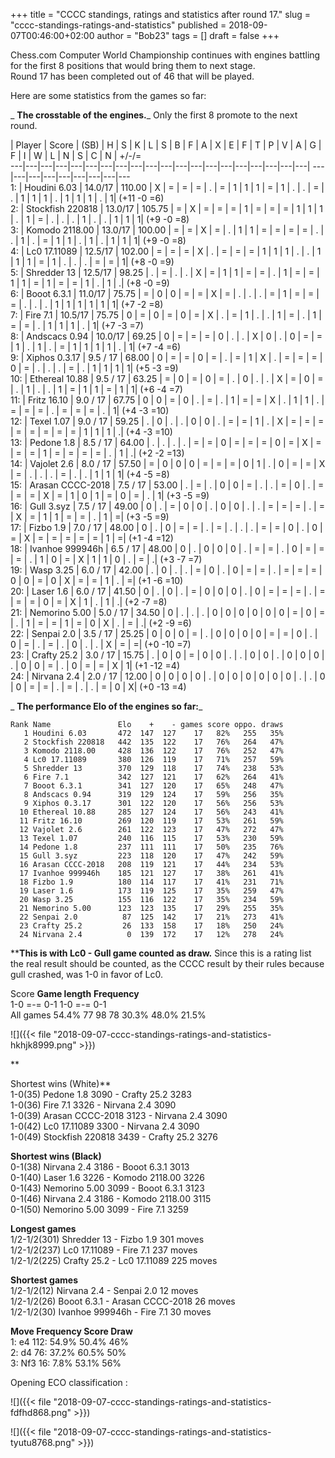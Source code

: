 +++
title = "CCCC standings, ratings and statistics after round 17."
slug = "cccc-standings-ratings-and-statistics"
published = 2018-09-07T00:46:00+02:00
author = "Bob23"
tags = []
draft = false
+++

Chess.com Computer World Championship continues with engines battling for the
first 8 positions that would bring them to next stage.  
Round 17 has been completed out of 46 that will be played.

Here are some statistics from the games so far:

 _ **The crosstable of the engines.**_ Only the first 8 promote to the next
round.

| Player | Score  | (SB)  | H | S | K | L | S | B | F | A | X | E | F | T | P
| V | A | G | F | I | W | L | N | S | C | N | +/-/=  
---|---|---|---|---|---|---|---|---|---|---|---|---|---|---|---|---|---|---|---|
---|---|---|---|---|---|---|---|---  
1: | Houdini 6.03 | 14.0/17 | 110.00  | X | = | = | = | . | = | 1 | 1 | 1 | =
| 1 | . | . | = | . | 1 | 1 | 1 | . | 1 | 1 | 1 | . | 1| (+11 -0 =6)  
2: | Stockfish 220818 | 13.0/17 | 105.75  | = | X | = | = | = | 1 | = | = | =
| 1 | 1 | 1 | . | 1 | = | . | . | . | 1 | . | . | 1 | 1 | 1| (+9 -0 =8)  
3: | Komodo 2118.00 | 13.0/17 | 100.00  | = | = | X | = | . | 1 | 1 | = | = |
= | = | . | . | 1 | . | = | 1 | 1 | . | 1 | . | 1 | 1 | 1| (+9 -0 =8)  
4: | Lc0 17.11089 | 12.5/17 | 102.00  | = | = | = | X | . | = | = | = | 1 | 1
| 1 | . | . | 1 | 1 | 1 | = | 1 | . | . | . | = | = | 1| (+8 -0 =9)  
5: | Shredder 13 | 12.5/17 | 98.25  | . | = | . | . | X | = | 1 | 1 | = | = |
. | 1 | = | = | 1 | 1 | = | 1 | = | = | 1 | . | 1 | .| (+8 -0 =9)  
6: | Booot 6.3.1 | 11.0/17 | 75.75  | = | 0 | 0 | = | = | X | = | . | . | . |
= | 1 | = | = | = | . | . | . | 1 | 1 | 1 | 1 | 1 | 1| (+7 -2 =8)  
7: | Fire 7.1 | 10.5/17 | 75.75  | 0 | = | 0 | = | 0 | = | X | . | = | 1 | . |
. | 1 | = | . | 1 | = | = | . | 1 | 1 | 1 | . | 1| (+7 -3 =7)  
8: | Andscacs 0.94 | 10.0/17 | 69.25  | 0 | = | = | = | 0 | . | . | X | 0 | .
| 0 | = | = | 1 | . | 1 | . | = | 1 | 1 | 1 | 1 | . | 1| (+7 -4 =6)  
9: | Xiphos 0.3.17 | 9.5 / 17 | 68.00  | 0 | = | = | 0 | = | . | = | 1 | X | .
| = | = | = | 0 | = | . | . | . | = | . | 1 | 1 | 1 | 1| (+5 -3 =9)  
10: | Ethereal 10.88 | 9.5 / 17 | 63.25  | = | 0 | = | 0 | = | . | 0 | . | . |
X | = | 0 | = | . | 1 | . | . | 1 | = | 1 | 1 | = | 1 | 1| (+6 -4 =7)  
11: | Fritz 16.10 | 9.0 / 17 | 67.75  | 0 | 0 | = | 0 | . | = | . | 1 | = | =
| X | . | 1 | 1 | . | = | = | = | . | = | = | = | . | 1| (+4 -3 =10)  
12: | Texel 1.07 | 9.0 / 17 | 59.25  | . | 0 | . | . | 0 | 0 | . | = | = | 1 |
. | X | = | = | = | = | = | = | = | = | 1 | 1 | 1 | .| (+4 -3 =10)  
13: | Pedone 1.8 | 8.5 / 17 | 64.00  | . | . | . | . | = | = | 0 | = | = | = |
0 | = | X | = | = | = | 1 | = | = | = | = | . | 1 | .| (+2 -2 =13)  
14: | Vajolet 2.6 | 8.0 / 17 | 57.50  | = | 0 | 0 | 0 | = | = | = | 0 | 1 | .
| 0 | = | = | X | = | . | . | . | = | . | . | 1 | 1 | 1| (+4 -5 =8)  
15: | Arasan CCCC-2018 | 7.5 / 17 | 53.00  | . | = | . | 0 | 0 | = | . | . | =
| 0 | . | = | = | = | X | = | 1 | 0 | 1 | = | 0 | = | . | 1| (+3 -5 =9)  
16: | Gull 3.syz | 7.5 / 17 | 49.00  | 0 | . | = | 0 | 0 | . | 0 | 0 | . | . |
= | = | = | . | = | X | = | 1 | 1 | = | = | . | 1 | =| (+3 -5 =9)  
17: | Fizbo 1.9 | 7.0 / 17 | 48.00  | 0 | . | 0 | = | = | . | = | . | . | . |
= | = | 0 | . | 0 | = | X | = | = | = | = | = | 1 | =| (+1 -4 =12)  
18: | Ivanhoe 999946h | 6.5 / 17 | 48.00  | 0 | . | 0 | 0 | 0 | . | = | = | .
| 0 | = | = | = | . | 1 | 0 | = | X | 1 | 1 | 0 | . | = | .| (+3 -7 =7)  
19: | Wasp 3.25 | 6.0 / 17 | 42.00  | . | 0 | . | . | = | 0 | . | 0 | = | = |
. | = | = | = | 0 | 0 | = | 0 | X | = | = | 1 | . | =| (+1 -6 =10)  
20: | Laser 1.6 | 6.0 / 17 | 41.50  | 0 | . | 0 | . | = | 0 | 0 | 0 | . | 0 |
= | = | = | . | = | = | = | 0 | = | X | 1 | . | 1 | .| (+2 -7 =8)  
21: | Nemorino 5.00 | 5.0 / 17 | 34.50  | 0 | . | . | . | 0 | 0 | 0 | 0 | 0 |
0 | = | 0 | = | . | 1 | = | = | 1 | = | 0 | X | . | = | .| (+2 -9 =6)  
22: | Senpai 2.0 | 3.5 / 17 | 25.25  | 0 | 0 | 0 | = | . | 0 | 0 | 0 | 0 | = |
= | 0 | . | 0 | = | . | = | . | 0 | . | . | X | = | =| (+0 -10 =7)  
23: | Crafty 25.2 | 3.0 / 17 | 15.75  | . | 0 | 0 | = | 0 | 0 | . | . | 0 | 0
| . | 0 | 0 | 0 | . | 0 | 0 | = | . | 0 | = | = | X | 1| (+1 -12 =4)  
24: | Nirvana 2.4 | 2.0 / 17 | 12.00  | 0 | 0 | 0 | 0 | . | 0 | 0 | 0 | 0 | 0
| 0 | . | . | 0 | 0 | = | = | . | = | . | . | = | 0 | X| (+0 -13 =4)

 _ **The performance Elo of the engines so far:**_

    Rank Name               Elo    +    - games score oppo. draws   
       1 Houdini 6.03       472  147  127    17   82%   255   35%   
       2 Stockfish 220818   442  135  122    17   76%   264   47%   
       3 Komodo 2118.00     428  136  122    17   76%   252   47%   
       4 Lc0 17.11089       380  126  119    17   71%   257   59%   
       5 Shredder 13        370  129  118    17   74%   238   53%   
       6 Fire 7.1           342  127  121    17   62%   264   41%   
       7 Booot 6.3.1        341  127  120    17   65%   248   47%   
       8 Andscacs 0.94      319  129  124    17   59%   256   35%   
       9 Xiphos 0.3.17      301  122  120    17   56%   256   53%   
      10 Ethereal 10.88     285  127  124    17   56%   243   41%   
      11 Fritz 16.10        269  120  119    17   53%   261   59%   
      12 Vajolet 2.6        261  122  123    17   47%   272   47%   
      13 Texel 1.07         240  116  115    17   53%   230   59%   
      14 Pedone 1.8         237  111  111    17   50%   235   76%   
      15 Gull 3.syz         223  118  120    17   47%   242   59%   
      16 Arasan CCCC-2018   208  119  121    17   44%   234   53%   
      17 Ivanhoe 999946h    185  121  127    17   38%   261   41%   
      18 Fizbo 1.9          180  114  117    17   41%   231   71%   
      19 Laser 1.6          173  119  125    17   35%   259   47%   
      20 Wasp 3.25          155  116  122    17   35%   234   59%   
      21 Nemorino 5.00      123  123  135    17   29%   255   35%   
      22 Senpai 2.0          87  125  142    17   21%   273   41%   
      23 Crafty 25.2         26  133  158    17   18%   250   24%   
      24 Nirvana 2.4          0  139  172    17   12%   278   24% 

****This is with Lc0 - Gull game counted as draw.** Since this is a rating
list the real result should be counted, as the CCCC result by their rules
because gull crashed, was 1-0 in favor of Lc0.

Score **Game length** **Frequency**  
1-0 =-= 0-1 1-0 =-= 0-1  
All games 54.4% 77 98 78 30.3% 48.0% 21.5%

![]({{< file "2018-09-07-cccc-standings-ratings-and-statistics-
hkhjk8999.png" >}})

**

Shortest wins (White)**  
1-0(35) Pedone 1.8 3090 - Crafty 25.2 3283  
1-0(36) Fire 7.1 3326 - Nirvana 2.4 3090  
1-0(39) Arasan CCCC-2018 3123 - Nirvana 2.4 3090  
1-0(42) Lc0 17.11089 3300 - Nirvana 2.4 3090  
1-0(49) Stockfish 220818 3439 - Crafty 25.2 3276

**Shortest wins (Black)**  
0-1(38) Nirvana 2.4 3186 - Booot 6.3.1 3013  
0-1(40) Laser 1.6 3226 - Komodo 2118.00 3226  
0-1(43) Nemorino 5.00 3099 - Booot 6.3.1 3123  
0-1(46) Nirvana 2.4 3186 - Komodo 2118.00 3115  
0-1(50) Nemorino 5.00 3099 - Fire 7.1 3259

**Longest games**  
1/2-1/2(301) Shredder 13 - Fizbo 1.9 301 moves  
1/2-1/2(237) Lc0 17.11089 - Fire 7.1 237 moves  
1/2-1/2(225) Crafty 25.2 - Lc0 17.11089 225 moves

**Shortest games**  
1/2-1/2(12) Nirvana 2.4 - Senpai 2.0 12 moves  
1/2-1/2(26) Booot 6.3.1 - Arasan CCCC-2018 26 moves  
1/2-1/2(30) Ivanhoe 999946h - Fire 7.1 30 moves

 **Move Frequency Score Draw**  
1: e4 112: 54.9% 50.4% 46%  
2: d4 76: 37.2% 60.5% 50%  
3: Nf3 16: 7.8% 53.1% 56%

Opening ECO classification :

![]({{< file "2018-09-07-cccc-standings-ratings-and-statistics-
fdfhd868.png" >}})

![]({{< file "2018-09-07-cccc-standings-ratings-and-statistics-
tyutu8768.png" >}})
